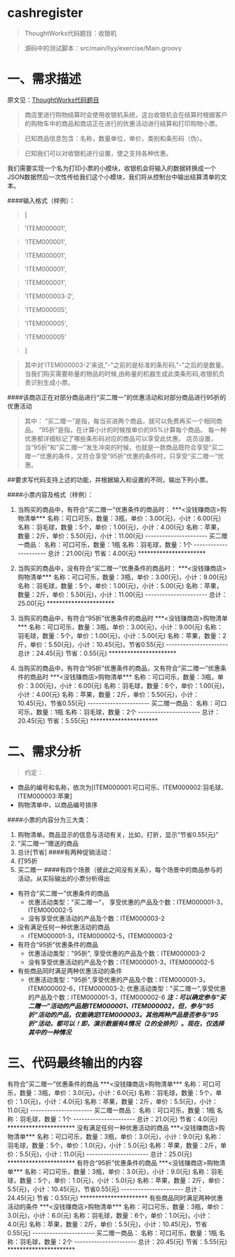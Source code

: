 # cashregister
>ThoughtWorks代码题目：收银机

>源码中的测试脚本：src/main/liyy/exercise/Main.groovy

# 一、需求描述
原文见：[ThoughtWorks代码题目](https://jinshuju.net/f/n0ddSe?from=groupmessage&isappinstalled=0)

>商店里进行购物结算时会使用收银机系统，这台收银机会在结算时根据客户的购物车中的商品和商店正在进行的优惠活动进行结算和打印购物小票。

>已知商品信息包含：名称，数量单位，单价，类别和条形码（伪）。 

>已知我们可以对收银机进行设置，使之支持各种优惠。


我们需要实现一个名为打印小票的小模块，收银机会将输入的数据转换成一个JSON数据然后一次性传给我们这个小模块，我们将从控制台中输出结算清单的文本。

####输入格式（样例）：
>[

>    'ITEM000001',

>    'ITEM000001',

>    'ITEM000001',

>    'ITEM000001',

>    'ITEM000001',

>    'ITEM000003-2',

>    'ITEM000005',

>    'ITEM000005',

>    'ITEM000005'

>]


>其中对'ITEM000003-2'来说,"-"之前的是标准的条形码,"-"之后的是数量。 
>当我们购买需要称量的物品的时候,由称量的机器生成此类条形码,收银机负责识别生成小票。

####该商店正在对部分商品进行“买二赠一”的优惠活动和对部分商品进行95折的优惠活动
>其中：
“买二赠一”是指，每当买进两个商品，就可以免费再买一个相同商品。
“95折”是指，在计算小计的时候按单价的95%计算每个商品。
每一种优惠都详细标记了哪些条形码对应的商品可以享受此优惠。
店员设置，当“95折”和“买二赠一”发生冲突的时候，也就是一款商品既符合享受“买二赠一”优惠的条件，又符合享受“95折”优惠的条件时，只享受“买二赠一”优惠。

##要求写代码支持上述的功能，并根据输入和设置的不同，输出下列小票。

####小票内容及格式（样例）：

1. 当购买的商品中，有符合“买二赠一”优惠条件的商品时：
\*\*\*<没钱赚商店>购物清单\*\*\*
名称：可口可乐，数量：3瓶，单价：3.00(元)，小计：6.00(元)
名称：羽毛球，数量：5个，单价：1.00(元)，小计：4.00(元)
名称：苹果，数量：2斤，单价：5.50(元)，小计：11.00(元)
\-\-\-\-\-\-\-\-\-\-\-\-\-\-\-\-\-\-\-\-\-\-
买二赠一商品：
名称：可口可乐，数量：1瓶
名称：羽毛球，数量：1个
\-\-\-\-\-\-\-\-\-\-\-\-\-\-\-\-\-\-\-\-\-\-
总计：21.00(元)
节省：4.00(元)
\*\*\*\*\*\*\*\*\*\*\*\*\*\*\*\*\*\*\*\*\*\*

 

2. 当购买的商品中，没有符合“买二赠一”优惠条件的商品时：
\*\*\*<没钱赚商店>购物清单\*\*\*
名称：可口可乐，数量：3瓶，单价：3.00(元)，小计：9.00(元)
名称：羽毛球，数量：5个，单价：1.00(元)，小计：5.00(元)
名称：苹果，数量：2斤，单价：5.50(元)，小计：11.00(元)
\-\-\-\-\-\-\-\-\-\-\-\-\-\-\-\-\-\-\-\-\-\-
总计：25.00(元)
\*\*\*\*\*\*\*\*\*\*\*\*\*\*\*\*\*\*\*\*\*\*

 

3. 当购买的商品中，有符合“95折”优惠条件的商品时
\*\*\*<没钱赚商店>购物清单\*\*\*
名称：可口可乐，数量：3瓶，单价：3.00(元)，小计：9.00(元)
名称：羽毛球，数量：5个，单价：1.00(元)，小计：5.00(元)
名称：苹果，数量：2斤，单价：5.50(元)，小计：10.45(元)，节省0.55(元)
\-\-\-\-\-\-\-\-\-\-\-\-\-\-\-\-\-\-\-\-\-\-
总计：24.45(元)
节省：0.55(元)
\*\*\*\*\*\*\*\*\*\*\*\*\*\*\*\*\*\*\*\*\*\*

 

4. 当购买的商品中，有符合“95折”优惠条件的商品，又有符合“买二赠一”优惠条件的商品时
\*\*\*<没钱赚商店>购物清单\*\*\*
名称：可口可乐，数量：3瓶，单价：3.00(元)，小计：6.00(元)
名称：羽毛球，数量：6个，单价：1.00(元)，小计：4.00(元)
名称：苹果，数量：2斤，单价：5.50(元)，小计：10.45(元)，节省0.55(元)
\-\-\-\-\-\-\-\-\-\-\-\-\-\-\-\-\-\-\-\-\-\-
买二赠一商品：
名称：可口可乐，数量：1瓶
名称：羽毛球，数量：2个
\-\-\-\-\-\-\-\-\-\-\-\-\-\-\-\-\-\-\-\-\-\-
总计：20.45(元)
节省：5.55(元)
\*\*\*\*\*\*\*\*\*\*\*\*\*\*\*\*\*\*\*\*\*\*

# 二、需求分析
>约定：
  - 商品的编号和名称，依次为[ITEM000001:可口可乐、ITEM000002:羽毛球、ITEM000003:苹果]
  - 购物清单中，以商品编号排序

####小票的内容分为三大类：
1. 购物清单。商品显示的信息与活动有关，比如，打折，显示“节省0.55(元)”
2. “买二赠一”赠送的商品
3. 总计[节省]
####有两种促销活动：
1. 打95折
2. 买二赠一
####有四个场景（彼此之间没有关系），每个场景中的商品参与的活动，从实际输出的小票分析得出
  - 有符合“买二赠一”优惠条件的商品
      + 优惠活动类型："买二赠一"，
        享受优惠的产品及个数：ITEM000001-3，ITEM000002-5
      + 没有享受优惠活动的产品及个数：ITEM000003-2
  - 没有满足任何一种优惠活动的商品
      + ITEM000001-3，ITEM000002-5，ITEM000003-2
  - 有符合“95折”优惠条件的商品
     + 优惠活动类型："95折",
       享受优惠的产品及个数：ITEM000003-2
     + 没有享受优惠活动的产品及个数：ITEM000001-3，ITEM000002-5
  - 有些商品同时满足两种优惠活动的条件
     + 优惠活动类型："95折",享受优惠的产品及个数：ITEM000001-3，ITEM000002-6，ITEM000003-2;
       优惠活动类型："买二赠一",享受优惠的产品及个数：ITEM000001-3，ITEM000002-6
 ***注：可以确定参与“买二赠一”活动的产品是ITEM000001、ITEM000002，但，参与“95折”活动的产品，仅能确定ITEM000003。其他两种产品是否参与“95折”活动，都可以！即，演示数据有4情况（2的全排列）。现在，仅选择其中的一种情况***
       

# 三、代码最终输出的内容
有符合“买二赠一”优惠条件的商品
\*\*\*<没钱赚商店>购物清单\*\*\*
名称：可口可乐，数量：3瓶，单价：3.0(元)，小计：6.0(元)
名称：羽毛球，数量：5个，单价：1.0(元)，小计：4.0(元)
名称：苹果，数量：2斤，单价：5.5(元)，小计：11.0(元)
\-\-\-\-\-\-\-\-\-\-\-\-\-\-\-\-\-\-\-\-\-\-
买二赠一商品：
名称：可口可乐，数量：1瓶
名称：羽毛球，数量：1个
\-\-\-\-\-\-\-\-\-\-\-\-\-\-\-\-\-\-\-\-\-\-
总计：21.0(元)
节省：4.0(元)
\*\*\*\*\*\*\*\*\*\*\*\*\*\*\*\*\*\*\*\*\*\*
没有满足任何一种优惠活动的商品
\*\*\*<没钱赚商店>购物清单\*\*\*
名称：可口可乐，数量：3瓶，单价：3.0(元)，小计：9.0(元)
名称：羽毛球，数量：5个，单价：1.0(元)，小计：5.0(元)
名称：苹果，数量：2斤，单价：5.5(元)，小计：11.0(元)
\-\-\-\-\-\-\-\-\-\-\-\-\-\-\-\-\-\-\-\-\-\-
总计：25.0(元)
\*\*\*\*\*\*\*\*\*\*\*\*\*\*\*\*\*\*\*\*\*\*
有符合“95折”优惠条件的商品
\*\*\*<没钱赚商店>购物清单\*\*\*
名称：可口可乐，数量：3瓶，单价：3.0(元)，小计：9.0(元)
名称：羽毛球，数量：5个，单价：1.0(元)，小计：5.0(元)
名称：苹果，数量：2斤，单价：5.5(元)，小计：10.45(元)，节省0.55(元)
\-\-\-\-\-\-\-\-\-\-\-\-\-\-\-\-\-\-\-\-\-\-
总计：24.45(元)
节省：0.55(元)
\*\*\*\*\*\*\*\*\*\*\*\*\*\*\*\*\*\*\*\*\*\*
有些商品同时满足两种优惠活动的条件
\*\*\*<没钱赚商店>购物清单\*\*\*
名称：可口可乐，数量：3瓶，单价：3.0(元)，小计：6.0(元)
名称：羽毛球，数量：6个，单价：1.0(元)，小计：4.0(元)
名称：苹果，数量：2斤，单价：5.5(元)，小计：10.45(元)，节省0.55(元)
\-\-\-\-\-\-\-\-\-\-\-\-\-\-\-\-\-\-\-\-\-\-
买二赠一商品：
名称：可口可乐，数量：1瓶
名称：羽毛球，数量：2个
\-\-\-\-\-\-\-\-\-\-\-\-\-\-\-\-\-\-\-\-\-\-
总计：20.45(元)
节省：5.55(元)
\*\*\*\*\*\*\*\*\*\*\*\*\*\*\*\*\*\*\*\*\*\*
